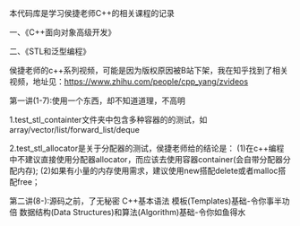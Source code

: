 本代码库是学习侯捷老师C++的相关课程的记录


一、《C++面向对象高级开发》






二、《STL和泛型编程》

侯捷老师的c++系列视频，可能是因为版权原因被B站下架，我在知乎找到了相关视频，地址见：https://www.zhihu.com/people/cpp_yang/zvideos

第一讲(1-7):使用一个东西，却不知道道理，不高明

1.test_stl_containter文件夹中包含多种容器的的测试，如array/vector/list/forward_list/deque

2.test_stl_allocator是关于分配器的测试，侯捷老师给的结论是：
(1)在c++编程中不建议直接使用分配器allocator，而应该去使用容器container(会自带分配器分配内存);
(2)如果有小量的内存使用需求，建议使用new搭配delete或者malloc搭配free；


第二讲(8-):源码之前，了无秘密
C++基本语法
模板(Templates)基础-令你事半功倍
数据结构(Data Structures)和算法(Algorithm)基础-令你如鱼得水


